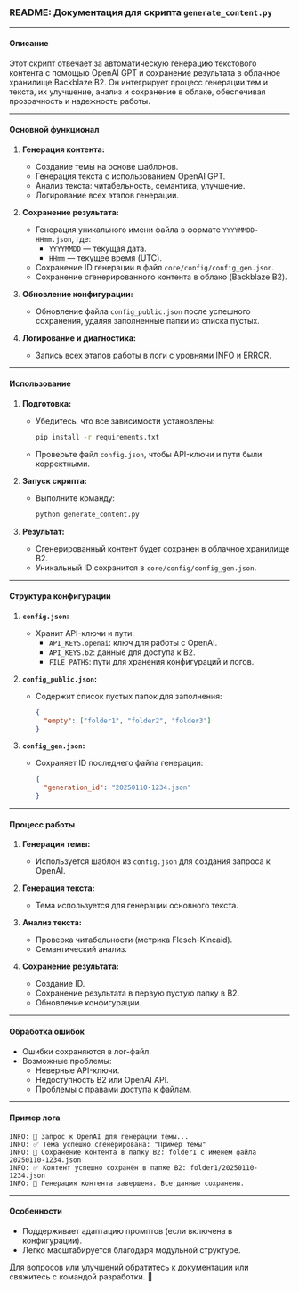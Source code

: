 ### README: Документация для скрипта `generate_content.py`

---

#### **Описание**
Этот скрипт отвечает за автоматическую генерацию текстового контента с помощью OpenAI GPT и сохранение результата в облачное хранилище Backblaze B2. Он интегрирует процесс генерации тем и текста, их улучшение, анализ и сохранение в облаке, обеспечивая прозрачность и надежность работы.

---

#### **Основной функционал**
1. **Генерация контента:**
   - Создание темы на основе шаблонов.
   - Генерация текста с использованием OpenAI GPT.
   - Анализ текста: читабельность, семантика, улучшение.
   - Логирование всех этапов генерации.

2. **Сохранение результата:**
   - Генерация уникального имени файла в формате `YYYYMMDD-HHmm.json`, где:
     - `YYYYMMDD` — текущая дата.
     - `HHmm` — текущее время (UTC).
   - Сохранение ID генерации в файл `core/config/config_gen.json`.
   - Сохранение сгенерированного контента в облако (Backblaze B2).

3. **Обновление конфигурации:**
   - Обновление файла `config_public.json` после успешного сохранения, удаляя заполненные папки из списка пустых.

4. **Логирование и диагностика:**
   - Запись всех этапов работы в логи с уровнями INFO и ERROR.

---

#### **Использование**
1. **Подготовка:**
   - Убедитесь, что все зависимости установлены:
     ```bash
     pip install -r requirements.txt
     ```
   - Проверьте файл `config.json`, чтобы API-ключи и пути были корректными.

2. **Запуск скрипта:**
   - Выполните команду:
     ```bash
     python generate_content.py
     ```

3. **Результат:**
   - Сгенерированный контент будет сохранен в облачное хранилище B2.
   - Уникальный ID сохранится в `core/config/config_gen.json`.

---

#### **Структура конфигурации**
1. **`config.json`:**
   - Хранит API-ключи и пути:
     - `API_KEYS.openai`: ключ для работы с OpenAI.
     - `API_KEYS.b2`: данные для доступа к B2.
     - `FILE_PATHS`: пути для хранения конфигураций и логов.

2. **`config_public.json`:**
   - Содержит список пустых папок для заполнения:
     ```json
     {
       "empty": ["folder1", "folder2", "folder3"]
     }
     ```

3. **`config_gen.json`:**
   - Сохраняет ID последнего файла генерации:
     ```json
     {
       "generation_id": "20250110-1234.json"
     }
     ```

---

#### **Процесс работы**
1. **Генерация темы:**
   - Используется шаблон из `config.json` для создания запроса к OpenAI.

2. **Генерация текста:**
   - Тема используется для генерации основного текста.

3. **Анализ текста:**
   - Проверка читабельности (метрика Flesch-Kincaid).
   - Семантический анализ.

4. **Сохранение результата:**
   - Создание ID.
   - Сохранение результата в первую пустую папку в B2.
   - Обновление конфигурации.

---

#### **Обработка ошибок**
- Ошибки сохраняются в лог-файл.
- Возможные проблемы:
  - Неверные API-ключи.
  - Недоступность B2 или OpenAI API.
  - Проблемы с правами доступа к файлам.

---

#### **Пример лога**
```plaintext
INFO: 🔄 Запрос к OpenAI для генерации темы...
INFO: ✅ Тема успешно сгенерирована: "Пример темы"
INFO: 🔄 Сохранение контента в папку B2: folder1 с именем файла 20250110-1234.json
INFO: ✅ Контент успешно сохранён в папке B2: folder1/20250110-1234.json
INFO: 🚀 Генерация контента завершена. Все данные сохранены.
```

---

#### **Особенности**
- Поддерживает адаптацию промптов (если включена в конфигурации).
- Легко масштабируется благодаря модульной структуре.

Для вопросов или улучшений обратитесь к документации или свяжитесь с командой разработки. 🚀